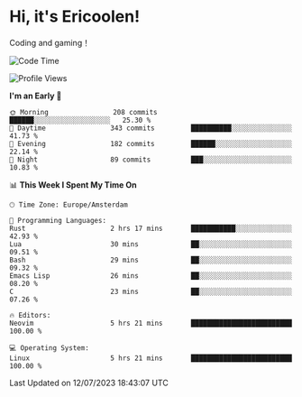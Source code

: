 # Hi, it's Ericoolen!
Coding and gaming！

<!--START_SECTION:waka-->
![Code Time](http://img.shields.io/badge/Code%20Time-890%20hrs%2016%20mins-blue)

![Profile Views](http://img.shields.io/badge/Profile%20Views-1-blue)

**I'm an Early 🐤** 

```text
🌞 Morning                208 commits         ██████░░░░░░░░░░░░░░░░░░░   25.30 % 
🌆 Daytime                343 commits         ██████████░░░░░░░░░░░░░░░   41.73 % 
🌃 Evening                182 commits         ██████░░░░░░░░░░░░░░░░░░░   22.14 % 
🌙 Night                  89 commits          ███░░░░░░░░░░░░░░░░░░░░░░   10.83 % 
```


📊 **This Week I Spent My Time On** 

```text
🕑︎ Time Zone: Europe/Amsterdam

💬 Programming Languages: 
Rust                     2 hrs 17 mins       ███████████░░░░░░░░░░░░░░   42.93 % 
Lua                      30 mins             ██░░░░░░░░░░░░░░░░░░░░░░░   09.51 % 
Bash                     29 mins             ██░░░░░░░░░░░░░░░░░░░░░░░   09.32 % 
Emacs Lisp               26 mins             ██░░░░░░░░░░░░░░░░░░░░░░░   08.20 % 
C                        23 mins             ██░░░░░░░░░░░░░░░░░░░░░░░   07.26 % 

🔥 Editors: 
Neovim                   5 hrs 21 mins       █████████████████████████   100.00 % 

💻 Operating System: 
Linux                    5 hrs 21 mins       █████████████████████████   100.00 % 
```


 Last Updated on 12/07/2023 18:43:07 UTC
<!--END_SECTION:waka-->

